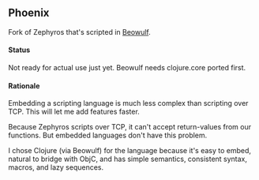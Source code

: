 ## Phoenix

Fork of Zephyros that's scripted in [Beowulf](https://github.com/sdegutis/beowulf).

#### Status

Not ready for actual use just yet. Beowulf needs clojure.core ported first.

#### Rationale

Embedding a scripting language is much less complex than scripting
over TCP. This will let me add features faster.

Because Zephyros scripts over TCP, it can't accept return-values from
our functions. But embedded languages don't have this problem.

I chose Clojure (via Beowulf) for the language because it's easy to
embed, natural to bridge with ObjC, and has simple semantics,
consistent syntax, macros, and lazy sequences.
